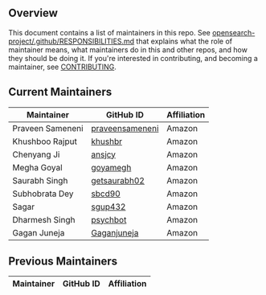 ## Overview

This document contains a list of maintainers in this repo. See [opensearch-project/.github/RESPONSIBILITIES.md](https://github.com/opensearch-project/.github/blob/main/RESPONSIBILITIES.md#maintainer-responsibilities) that explains what the role of maintainer means, what maintainers do in this and other repos, and how they should be doing it. If you're interested in contributing, and becoming a maintainer, see [CONTRIBUTING](CONTRIBUTING.md).

## Current Maintainers

| Maintainer       | GitHub ID                                             | Affiliation |
|------------------|-------------------------------------------------------| ----------- |
| Praveen Sameneni | [praveensameneni](https://github.com/praveensameneni) | Amazon      |
| Khushboo Rajput  | [khushbr](https://github.com/khushbr)                 | Amazon      |
| Chenyang Ji      | [ansjcy](https://github.com/ansjcy)                   | Amazon      |
| Megha Goyal      | [goyamegh](https://github.com/goyamegh)               | Amazon      |
| Saurabh Singh    | [getsaurabh02](https://github.com/getsaurabh02)       | Amazon      |
| Subhobrata Dey   | [sbcd90](https://github.com/sbcd90)                   | Amazon      |
| Sagar            | [sgup432](https://github.com/sgup432)                 | Amazon      |
| Dharmesh Singh   | [psychbot](https://github.com/psychbot)               | Amazon      |
| Gagan Juneja     | [Gaganjuneja](https://github.com/Gaganjuneja)         | Amazon      |

## Previous Maintainers

| Maintainer      | GitHub ID                                   | Affiliation |
|-----------------|---------------------------------------------|-------------|
